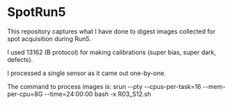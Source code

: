# SpotRun5
This repository captures what I have done to digest images collected for spot acquisition during Run5.

I used 13162 (B protocol) for making calibrations (super bias, super dark, defects).

I processed a single sensor as it came out one-by-one.

The command to process images is:
    srun --pty --cpus-per-task=16 --mem-per-cpu=8G  --time=24:00:00  bash -x R03_S12.sh
